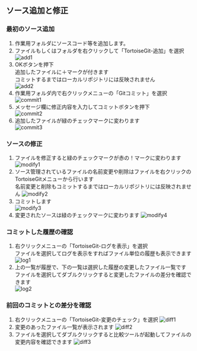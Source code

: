 ## ソース追加と修正
### 最初のソース追加
1. 作業用フォルダにソースコード等を追加します。
2. ファイルもしくはフォルダを右クリックして「TortoiseGit-追加」を選択  
![add1](./images/add1.png)  
3. OKボタンを押下  
追加したファイルに＋マークが付きます  
コミットするまではローカルリポジトリには反映されません  
![add2](./images/add2.png)  
4. 作業用フォルダ内で右クリックメニューの「Gitコミット」を選択
![commit1](./images/commit1.png)  
5. メッセージ欄に修正内容を入力してコミットボタンを押下  
![commit2](./images/commit2.png)  
6. 追加したファイルが緑のチェックマークに変わります  
![commit3](./images/commit3.png)  

### ソースの修正
1. ファイルを修正すると緑のチェックマークが赤の！マークに変わります  
![modify1](./images/modify1.png)  
2. ソース管理されているファイルの名前変更や削除はファイルを右クリックのTortoiseGitメニューから行います  
名前変更と削除もコミットするまではローカルリポジトリには反映されません
![modify2](./images/modify2.png) 
3. コミットします  
![modify3](./images/modify3.png) 
4. 変更されたソースは緑のチェックマークに変わります
![modify4](./images/modify4.png) 

### コミットした履歴の確認
1. 右クリックメニューの「TortoiseGit-ログを表示」を選択  
ファイルを選択してログを表示をすればファイル単位の履歴も表示できます
![log1](./images/log1.png) 
2. 上の一覧が履歴で、下の一覧は選択した履歴の変更したファイル一覧です  
ファイルを選択してダブルクリックすると変更したファイルの差分を確認できます  
![log2](./images/log2.png)  

### 前回のコミットとの差分を確認
1. 右クリックメニューの「TortoiseGit-変更のチェック」を選択
![diff1](./images/diff1.png) 
2. 変更のあったファイル一覧が表示されます
![diff2](./images/diff2.png) 
3. ファイルを選択してダブルクリックすると比較ツールが起動してファイルの変更内容を確認できます
![diff3](./images/diff3.png) 
